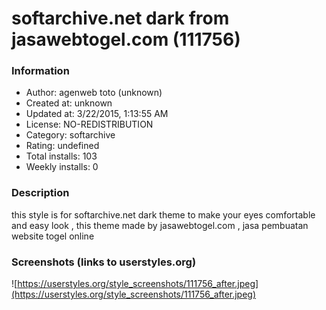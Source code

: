 # softarchive.net dark from jasawebtogel.com (111756)

### Information
- Author: agenweb toto (unknown)
- Created at: unknown
- Updated at: 3/22/2015, 1:13:55 AM
- License: NO-REDISTRIBUTION
- Category: softarchive
- Rating: undefined
- Total installs: 103
- Weekly installs: 0


### Description
this style is for softarchive.net 
dark theme to make your eyes comfortable and easy look , this theme made by jasawebtogel.com , jasa pembuatan website togel online


### Screenshots (links to userstyles.org)
![https://userstyles.org/style_screenshots/111756_after.jpeg](https://userstyles.org/style_screenshots/111756_after.jpeg)


